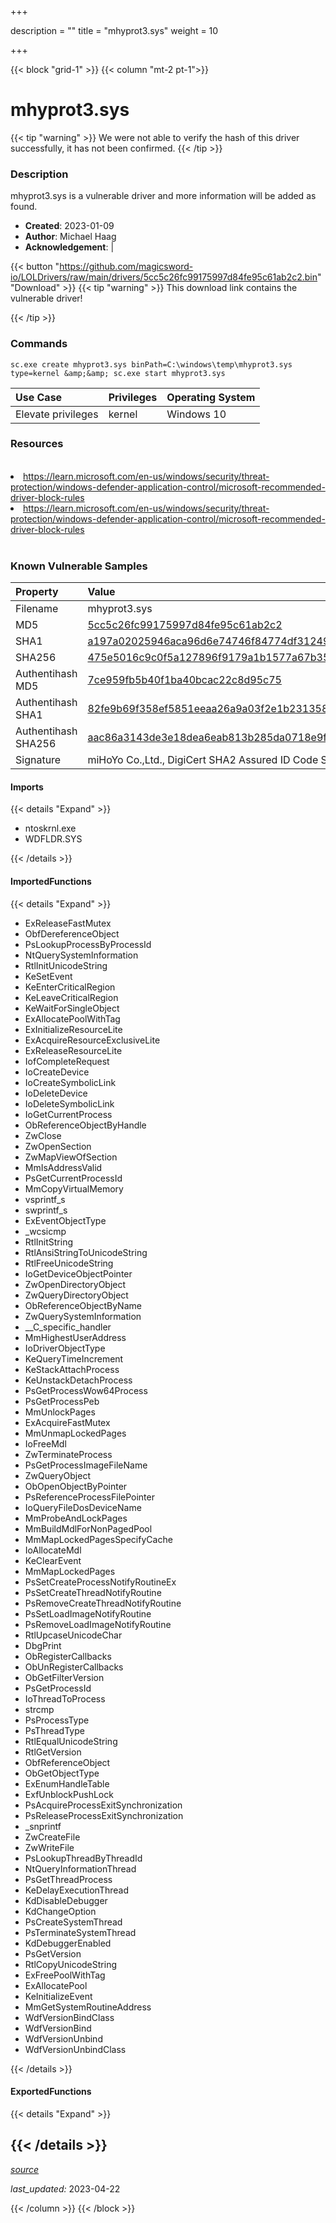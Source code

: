 +++

description = ""
title = "mhyprot3.sys"
weight = 10

+++


{{< block "grid-1" >}}
{{< column "mt-2 pt-1">}}


# mhyprot3.sys 


{{< tip "warning" >}}
We were not able to verify the hash of this driver successfully, it has not been confirmed.
{{< /tip >}}


### Description

mhyprot3.sys is a vulnerable driver and more information will be added as found.

- **Created**: 2023-01-09
- **Author**: Michael Haag
- **Acknowledgement**:  | [](https://twitter.com/)

{{< button "https://github.com/magicsword-io/LOLDrivers/raw/main/drivers/5cc5c26fc99175997d84fe95c61ab2c2.bin" "Download" >}}
{{< tip "warning" >}}
This download link contains the vulnerable driver!

{{< /tip >}}

### Commands

```
sc.exe create mhyprot3.sys binPath=C:\windows\temp\mhyprot3.sys type=kernel &amp;&amp; sc.exe start mhyprot3.sys
```

| Use Case | Privileges | Operating System | 
|:---- | ---- | ---- |
| Elevate privileges | kernel | Windows 10 |

### Resources
<br>
<li><a href=" https://learn.microsoft.com/en-us/windows/security/threat-protection/windows-defender-application-control/microsoft-recommended-driver-block-rules"> https://learn.microsoft.com/en-us/windows/security/threat-protection/windows-defender-application-control/microsoft-recommended-driver-block-rules</a></li>
<li><a href="https://learn.microsoft.com/en-us/windows/security/threat-protection/windows-defender-application-control/microsoft-recommended-driver-block-rules">https://learn.microsoft.com/en-us/windows/security/threat-protection/windows-defender-application-control/microsoft-recommended-driver-block-rules</a></li>
<br>

### Known Vulnerable Samples

| Property           | Value |
|:-------------------|:------|
| Filename           | mhyprot3.sys |
| MD5                | [5cc5c26fc99175997d84fe95c61ab2c2](https://www.virustotal.com/gui/file/5cc5c26fc99175997d84fe95c61ab2c2) |
| SHA1               | [a197a02025946aca96d6e74746f84774df31249e](https://www.virustotal.com/gui/file/a197a02025946aca96d6e74746f84774df31249e) |
| SHA256             | [475e5016c9c0f5a127896f9179a1b1577a67b357f399ab5a1e68aab07134729a](https://www.virustotal.com/gui/file/475e5016c9c0f5a127896f9179a1b1577a67b357f399ab5a1e68aab07134729a) |
| Authentihash MD5   | [7ce959fb5b40f1ba40bcac22c8d95c75](https://www.virustotal.com/gui/search/authentihash%253A7ce959fb5b40f1ba40bcac22c8d95c75) |
| Authentihash SHA1  | [82fe9b69f358ef5851eeaa26a9a03f2e1b231358](https://www.virustotal.com/gui/search/authentihash%253A82fe9b69f358ef5851eeaa26a9a03f2e1b231358) |
| Authentihash SHA256| [aac86a3143de3e18dea6eab813b285da0718e9fb6bc0bbb46c6e7638476061d8](https://www.virustotal.com/gui/search/authentihash%253Aaac86a3143de3e18dea6eab813b285da0718e9fb6bc0bbb46c6e7638476061d8) |
| Signature         | miHoYo Co.,Ltd., DigiCert SHA2 Assured ID Code Signing CA, DigiCert   |


#### Imports
{{< details "Expand" >}}
* ntoskrnl.exe
* WDFLDR.SYS

{{< /details >}}
#### ImportedFunctions
{{< details "Expand" >}}
* ExReleaseFastMutex
* ObfDereferenceObject
* PsLookupProcessByProcessId
* NtQuerySystemInformation
* RtlInitUnicodeString
* KeSetEvent
* KeEnterCriticalRegion
* KeLeaveCriticalRegion
* KeWaitForSingleObject
* ExAllocatePoolWithTag
* ExInitializeResourceLite
* ExAcquireResourceExclusiveLite
* ExReleaseResourceLite
* IofCompleteRequest
* IoCreateDevice
* IoCreateSymbolicLink
* IoDeleteDevice
* IoDeleteSymbolicLink
* IoGetCurrentProcess
* ObReferenceObjectByHandle
* ZwClose
* ZwOpenSection
* ZwMapViewOfSection
* MmIsAddressValid
* PsGetCurrentProcessId
* MmCopyVirtualMemory
* vsprintf_s
* swprintf_s
* ExEventObjectType
* _wcsicmp
* RtlInitString
* RtlAnsiStringToUnicodeString
* RtlFreeUnicodeString
* IoGetDeviceObjectPointer
* ZwOpenDirectoryObject
* ZwQueryDirectoryObject
* ObReferenceObjectByName
* ZwQuerySystemInformation
* __C_specific_handler
* MmHighestUserAddress
* IoDriverObjectType
* KeQueryTimeIncrement
* KeStackAttachProcess
* KeUnstackDetachProcess
* PsGetProcessWow64Process
* PsGetProcessPeb
* MmUnlockPages
* ExAcquireFastMutex
* MmUnmapLockedPages
* IoFreeMdl
* ZwTerminateProcess
* PsGetProcessImageFileName
* ZwQueryObject
* ObOpenObjectByPointer
* PsReferenceProcessFilePointer
* IoQueryFileDosDeviceName
* MmProbeAndLockPages
* MmBuildMdlForNonPagedPool
* MmMapLockedPagesSpecifyCache
* IoAllocateMdl
* KeClearEvent
* MmMapLockedPages
* PsSetCreateProcessNotifyRoutineEx
* PsSetCreateThreadNotifyRoutine
* PsRemoveCreateThreadNotifyRoutine
* PsSetLoadImageNotifyRoutine
* PsRemoveLoadImageNotifyRoutine
* RtlUpcaseUnicodeChar
* DbgPrint
* ObRegisterCallbacks
* ObUnRegisterCallbacks
* ObGetFilterVersion
* PsGetProcessId
* IoThreadToProcess
* strcmp
* PsProcessType
* PsThreadType
* RtlEqualUnicodeString
* RtlGetVersion
* ObfReferenceObject
* ObGetObjectType
* ExEnumHandleTable
* ExfUnblockPushLock
* PsAcquireProcessExitSynchronization
* PsReleaseProcessExitSynchronization
* _snprintf
* ZwCreateFile
* ZwWriteFile
* PsLookupThreadByThreadId
* NtQueryInformationThread
* PsGetThreadProcess
* KeDelayExecutionThread
* KdDisableDebugger
* KdChangeOption
* PsCreateSystemThread
* PsTerminateSystemThread
* KdDebuggerEnabled
* PsGetVersion
* RtlCopyUnicodeString
* ExFreePoolWithTag
* ExAllocatePool
* KeInitializeEvent
* MmGetSystemRoutineAddress
* WdfVersionBindClass
* WdfVersionBind
* WdfVersionUnbind
* WdfVersionUnbindClass

{{< /details >}}
#### ExportedFunctions
{{< details "Expand" >}}

{{< /details >}}
-----



[*source*](https://github.com/magicsword-io/LOLDrivers/tree/main/yaml/mhyprot3.yaml)

*last_updated:* 2023-04-22








{{< /column >}}
{{< /block >}}

